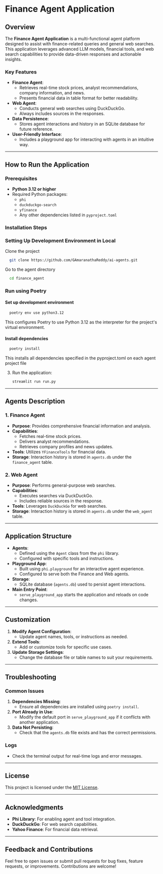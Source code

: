 # Finance Agent Application

## Overview
The **Finance Agent Application** is a multi-functional agent platform designed to assist with finance-related queries and general web searches. This application leverages advanced LLM models, financial tools, and web search capabilities to provide data-driven responses and actionable insights.

### Key Features
- **Finance Agent**:
  - Retrieves real-time stock prices, analyst recommendations, company information, and news.
  - Presents financial data in table format for better readability.
- **Web Agent**:
  - Conducts general web searches using DuckDuckGo.
  - Always includes sources in the responses.
- **Data Persistence**:
  - Stores agent interactions and history in an SQLite database for future reference.
- **User-Friendly Interface**:
  - Includes a playground app for interacting with agents in an intuitive way.

---

## How to Run the Application

### Prerequisites
- **Python 3.12 or higher**
- Required Python packages:
  - `phi`
  - `duckduckgo-search`
  - `yfinance`
  - Any other dependencies listed in `pyproject.toml`

### Installation Steps
### Setting Up Development Environment in Local

Clone the project

```bash
  git clone https://github.com/GAmaranathaReddy/ai-agents.git
```

Go to the agent directory

```bash
  cd finance_agent
```

### Run using Poetry

#### Set up development environment

```bash
  poetry env use python3.12
```

This configures Poetry to use Python 3.12 as the interpreter for the project's virtual environment.

#### Install dependencies

```bash
  poetry install
```

This installs all dependencies specified in the pyproject.toml on each agent project file

3. Run the application:
   ```bash
   streamlit run run.py
   ```

---

## Agents Description

### 1. **Finance Agent**
- **Purpose**: Provides comprehensive financial information and analysis.
- **Capabilities**:
  - Fetches real-time stock prices.
  - Delivers analyst recommendations.
  - Retrieves company profiles and news updates.
- **Tools**: Utilizes `YFinanceTools` for financial data.
- **Storage**: Interaction history is stored in `agents.db` under the `finance_agent` table.

### 2. **Web Agent**
- **Purpose**: Performs general-purpose web searches.
- **Capabilities**:
  - Executes searches via DuckDuckGo.
  - Includes reliable sources in the response.
- **Tools**: Leverages `DuckDuckGo` for web searches.
- **Storage**: Interaction history is stored in `agents.db` under the `web_agent` table.

---

## Application Structure
- **Agents**:
  - Defined using the `Agent` class from the `phi` library.
  - Configured with specific tools and instructions.
- **Playground App**:
  - Built using `phi.playground` for an interactive agent experience.
  - Configured to serve both the Finance and Web agents.
- **Storage**:
  - SQLite database (`agents.db`) used to persist agent interactions.
- **Main Entry Point**:
  - `serve_playground_app` starts the application and reloads on code changes.

---

## Customization
1. **Modify Agent Configuration**:
   - Update agent names, tools, or instructions as needed.
2. **Extend Tools**:
   - Add or customize tools for specific use cases.
3. **Update Storage Settings**:
   - Change the database file or table names to suit your requirements.

---

## Troubleshooting

### Common Issues
1. **Dependencies Missing**:
   - Ensure all dependencies are installed using `poetry install`.
2. **Port Already in Use**:
   - Modify the default port in `serve_playground_app` if it conflicts with another application.
3. **Data Not Persisting**:
   - Check that the `agents.db` file exists and has the correct permissions.

### Logs
- Check the terminal output for real-time logs and error messages.

---

## License
This project is licensed under the [MIT License](LICENSE).

---

## Acknowledgments
- **Phi Library**: For enabling agent and tool integration.
- **DuckDuckGo**: For web search capabilities.
- **Yahoo Finance**: For financial data retrieval.

---

## Feedback and Contributions
Feel free to open issues or submit pull requests for bug fixes, feature requests, or improvements. Contributions are welcome!

